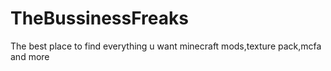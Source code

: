 # TheBussinessFreaks
The best place to find everything u want minecraft mods,texture pack,mcfa and more
